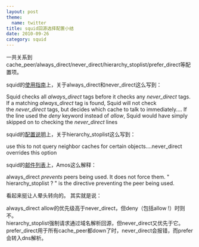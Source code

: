 ```yaml
---
layout: post
theme:
  name: twitter
title: squid回源选择配置小结
date: 2010-09-26
category: squid
---
```

一共关系到cache_peer/always_direct/never_direct/hierarchy_stoplist/prefer_direct等配置项。

squid的<a href="http://www.deckle.co.za/squid-users-guide/Cache_Hierarchies#The_always_direct_and_never_direct_tags" target="_blank">使用指南</a>上，关于always_direct和never_direct这么写到：

Squid checks all <em>always_direct</em> tags before it checks any <em>never_direct</em> tags. If a matching <em>always_direct</em> tag is found, Squid will not check the <em>never_direct</em> tags, but decides which cache to talk to immediately....
If the line used the <em>deny</em> keyword instead of <em>allow</em>, Squid would have simply skipped on to checking the <em>never_direct</em> lines

squid的<a href="http://http://www.squid-cache.org/Doc/config/hierarchy_stoplist/" target="_blank">配置说明</a>上，关于hierarchy_stoplist这么写到：

use this to not query neighbor caches for certain objects....never_direct overrides this option

squid的<a href="http://www.squid-cache.org/mail-archive/squid-users/201009/0330.html" target="_blank">邮件列表</a>上，Amos这么解释：

always_direct *prevents* peers being used. It does not force them. " hierarchy_stoplist ? " is the directive preventing the peer being used.

看起来挺让人晕头转向的。
其实就是说：

always_direct allow的优先级高于never_direct，但deny（包括allow !）时则不。    
hierarchy_stoplist强制请求通过域名解析回源，但never_direct又优先于它。    
prefer_direct用于所有cache_peer都down了时，never_direct会报错，而prefer会转入dns解析。     


